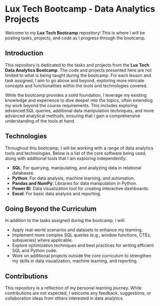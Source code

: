 # Lux Tech Bootcamp - Data Analytics Projects

Welcome to my **Lux Tech Bootcamp** repository! This is where I will be posting tasks, projects, and code as I progress through the bootcamp.

## Introduction

This repository is dedicated to the tasks and projects from the **Lux Tech Data Analytics Bootcamp**. The code and projects presented here are not limited to what is being taught during the bootcamp. For each lesson and task assigned, I aim to go above and beyond, exploring more intricate concepts and functionalities within the tools and technologies covered.

While the bootcamp provides a solid foundation, I leverage my existing knowledge and experience to dive deeper into the topics, often extending my work beyond the course requirements. This includes exploring advanced SQL queries, additional data manipulation techniques, and more advanced analytical methods, ensuring that I gain a comprehensive understanding of the tools at hand.

## Technologies

Throughout this bootcamp, I will be working with a range of data analytics tools and technologies. Below is a list of the core software being used, along with additional tools that I am exploring independently:

- **SQL**: For querying, manipulating, and analyzing data in relational databases.
- **Python**: For data analysis, machine learning, and automation.
- **Pandas and NumPy**: Libraries for data manipulation in Python.
- **Power BI**: Data visualization tool for creating interactive dashboards.
- **Excel**: For basic data analysis and reporting.

## Going Beyond the Curriculum

In addition to the tasks assigned during the bootcamp, I will:

- Apply real-world scenarios and datasets to enhance my learning.
- Implement more complex SQL queries (e.g., window functions, CTEs, subqueries) where applicable.
- Explore optimization techniques and best practices for writing efficient SQL and Python code.
- Work on additional projects outside the core curriculum to strengthen my skills in data visualization, machine learning, and reporting.

## Contributions

This repository is a reflection of my personal learning journey. While contributions are not expected, I welcome any feedback, suggestions, or collaboration ideas from others interested in data analytics.



